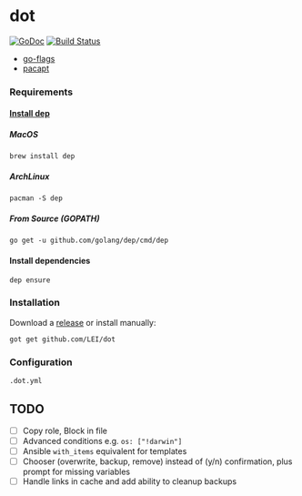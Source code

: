 # dot

[![GoDoc](https://godoc.org/github.com/LEI/dot?status.svg)](https://godoc.org/github.com/LEI/dot)
[![Build Status](https://travis-ci.org/LEI/dot.svg?branch=master)](https://travis-ci.org/LEI/dot)
<!-- [![Go Report
Card](https://goreportcard.com/badge/github.com/LEI/dot)](https://goreportcard.com/report/github.com/LEI/dot)
-->

- [go-flags](https://github.com/jessevdk/go-flags)
- [pacapt](https://github.com/icy/pacapt)

### Requirements

#### [Install dep](https://golang.github.io/dep/docs/installation.html<Paste>)

##### MacOS

    brew install dep

##### ArchLinux

    pacman -S dep

##### From Source (GOPATH)

    go get -u github.com/golang/dep/cmd/dep

#### Install dependencies

    dep ensure

### Installation

Download a [release](https://github.com/LEI/dot/releases) or install manually:

    got get github.com/LEI/dot

### Configuration

`.dot.yml`

## TODO

- [ ] Copy role, Block in file
- [ ] Advanced conditions e.g. `os: ["!darwin"]`
- [ ] Ansible `with_items` equivalent for templates
- [ ] Chooser (overwrite, backup, remove) instead of (y/n) confirmation, plus prompt for missing variables
- [ ] Handle links in cache and add ability to cleanup backups
